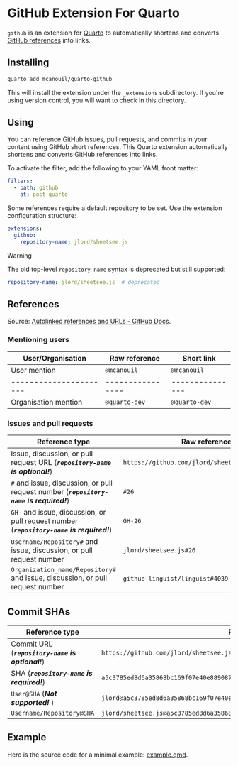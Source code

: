 # GitHub Extension For Quarto

`github` is an extension for [Quarto](https://quarto.org) to automatically shortens and converts [GitHub references](https://docs.github.com/en/get-started/writing-on-github/working-with-advanced-formatting/autolinked-references-and-urls) into links.

## Installing

```bash
quarto add mcanouil/quarto-github
```

This will install the extension under the `_extensions` subdirectory.
If you're using version control, you will want to check in this directory.

## Using

You can reference GitHub issues, pull requests, and commits in your content using GitHub short references.
This Quarto extension automatically shortens and converts GitHub references into links.

To activate the filter, add the following to your YAML front matter:

```yml
filters:
  - path: github
    at: post-quarto
```

Some references require a default repository to be set. Use the extension configuration structure:

```yml
extensions:
  github:
    repository-name: jlord/sheetsee.js
```

> [!WARNING]
>
> The old top-level `repository-name` syntax is deprecated but still supported:
> 
> ```yml
> repository-name: jlord/sheetsee.js  # deprecated
> ```

## References

Source: [Autolinked references and URLs - GitHub Docs](https://docs.github.com/en/get-started/writing-on-github/working-with-advanced-formatting/autolinked-references-and-urls).

### Mentioning users

| User/Organisation    | Raw reference  | Short link    |
|----------------------|----------------|---------------|
| User mention         | `@mcanouil`    | `@mcanouil`   |
|----------------------|----------------|---------------|
| Organisation mention | `@quarto-dev`  | `@quarto-dev` |

### Issues and pull requests

| Reference type                                                                             | Raw reference                                    | Short link                      |
|--------------------------------------------------------------------------------------------|--------------------------------------------------|---------------------------------|
| Issue, discussion, or pull request URL (***`repository-name` is optional!***)              | `https://github.com/jlord/sheetsee.js/issues/26` | `#26` or `lord/sheetsee.js#26`  |
| `#` and issue, discussion, or pull request number (***`repository-name` is required!***)   | `#26`                                            | `#26`                           |
| `GH-` and issue, discussion, or pull request number (***`repository-name` is required!***) | `GH-26`                                          | `GH-26`                         |
| `Username/Repository#` and issue, discussion, or pull request number                       | `jlord/sheetsee.js#26`                           | `jlord/sheetsee.js#26`          |
| `Organization_name/Repository#` and issue, discussion, or pull request number              | `github-linguist/linguist#4039`                  | `github-linguist/linguist#4039` |

## Commit SHAs

| Reference type                                    | Raw reference                                                                          | Short link                               |
|---------------------------------------------------|----------------------------------------------------------------------------------------|------------------------------------------|
| Commit URL (***`repository-name` is optional!***) | `https://github.com/jlord/sheetsee.js/commit/a5c3785ed8d6a35868bc169f07e40e889087fd2e` | `a5c3785` or `jlord/sheetsee.js@a5c3785` |
| SHA (***`repository-name` is required!***)        | `a5c3785ed8d6a35868bc169f07e40e889087fd2e`                                             | `a5c3785`                                |
| `User@SHA` (***Not supported!*** )                | `jlord@a5c3785ed8d6a35868bc169f07e40e889087fd2e`                                       | ***Not supported!***                     |
| `Username/Repository@SHA`                         | `jlord/sheetsee.js@a5c3785ed8d6a35868bc169f07e40e889087fd2e`                           | `jlord/sheetsee.js@a5c3785`              |

## Example

Here is the source code for a minimal example: [example.qmd](example.qmd).
